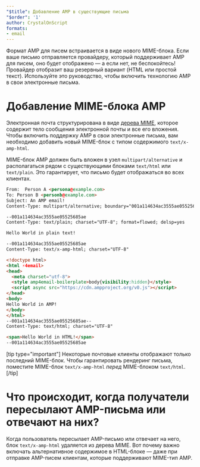 ```yaml
---
"$title": Добавление AMP в существующие письма
"$order": '1'
author: CrystalOnScript
formats:
- email
---
```


Формат AMP для писем встраивается в виде нового MIME-блока. Если ваше письмо отправляется провайдеру, который поддерживает AMP для писем, оно будет отображено — а если нет, не беспокойтесь! Провайдер отобразит ваш резервный вариант (HTML или простой текст). Используйте это руководство, чтобы включить технологию AMP в свои электронные письма.

# Добавление MIME-блока AMP

Электронная почта структурирована в виде [дерева MIME](https://en.wikipedia.org/wiki/MIME), которое содержит тело сообщения электронной почты и все его вложения. Чтобы включить поддержку AMP в свои электронные письма, вам необходимо добавить новый MIME-блок с типом содержимого `text/x-amp-html`.

MIME-блок AMP должен быть вложен в узел `multipart/alternative` и располагаться рядом с существующими блоками `text/html` или `text/plain`. Это гарантирует, что письмо будет отображаться во всех клиентах.

```html
From:  Person A <persona@example.com>
To: Person B <personb@example.com>
Subject: An AMP email!
Content-Type: multipart/alternative; boundary="001a114634ac3555ae05525685ae"

--001a114634ac3555ae05525685ae
Content-Type: text/plain; charset="UTF-8"; format=flowed; delsp=yes

Hello World in plain text!

--001a114634ac3555ae05525685ae
Content-Type: text/x-amp-html; charset="UTF-8"

<!doctype html>
<html ⚡4email>
<head>
  <meta charset="utf-8">
  <style amp4email-boilerplate>body{visibility:hidden}</style>
  <script async src="https://cdn.ampproject.org/v0.js"></script>
</head>
<body>
Hello World in AMP!
</body>
</html>
--001a114634ac3555ae05525685ae--
Content-Type: text/html; charset="UTF-8"

<span>Hello World in HTML!</span>
--001a114634ac3555ae05525685ae

```

[tip type="important"] Некоторые почтовые клиенты отображают только последний MIME-блок. Чтобы гарантировать рендеринг письма, поместите MIME-блок `text/x-amp-html` _перед_ MIME-блоком `text/html`. [/tip]

# Что происходит, когда получатели пересылают AMP-письма или отвечают на них?

Когда пользователь пересылает AMP-письмо или отвечает на него, блок `text/x-amp-html` удаляется из дерева MIME. Вот почему важно включать альтернативное содержимое в HTML-блоке — даже при отправке AMP-писем клиентам, которые поддерживают MIME-тип AMP.
